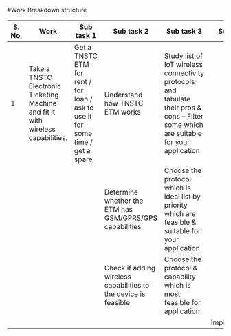 #Work Breakdown structure

| S. No. | **Work** | Sub task 1 | Sub task 2 | Sub task 3 | Sub task 4 |
| --- | --- | --- | --- | --- | --- |
| 1 | Take a TNSTC Electronic Ticketing Machine and fit it with wireless capabilities. | Get a TNSTC ETM for rent / for loan / ask to use it for some time / get a spare | Understand how TNSTC ETM works | Study list of IoT wireless connectivity protocols and tabulate their pros &amp; cons – Filter some which are suitable for your application |   |
|   |   |   | Determine whether the ETM has GSM/GPRS/GPS capabilities | Choose the protocol which is ideal list by priority which are feasible &amp; suitable for your application |   |
|   |   |   | Check if adding wireless capabilities to the device is feasible | Choose the protocol &amp; capability which is most feasible for application. |   |
|   |   |   |   |   | Implementation |




